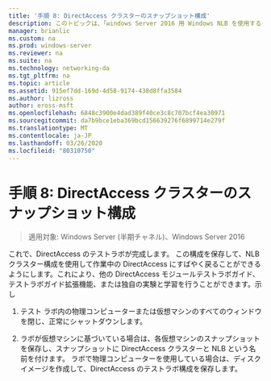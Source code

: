 ```yaml
---
title: '手順 8: DirectAccess クラスターのスナップショット構成'
description: このトピックは、「windows Server 2016 用 Windows NLB を使用するクラスターでの DirectAccess のデモンストレーション」のテストラボガイドに含まれています。
manager: brianlic
ms.custom: na
ms.prod: windows-server
ms.reviewer: na
ms.suite: na
ms.technology: networking-da
ms.tgt_pltfrm: na
ms.topic: article
ms.assetid: 915ef7dd-169d-4d58-9174-438d8ffa3584
ms.author: lizross
author: eross-msft
ms.openlocfilehash: 6848c3900e4dad389f40ce3c8c707bcf4ea30971
ms.sourcegitcommit: da7b9bce1eba369bcd156639276f6899714e279f
ms.translationtype: MT
ms.contentlocale: ja-JP
ms.lasthandoff: 03/26/2020
ms.locfileid: "80310750"
---
```

# <a name="step-8-snapshot-the-directaccess-cluster-nlb-configuration"></a>手順 8: DirectAccess クラスターのスナップショット構成

>適用対象: Windows Server (半期チャネル)、Windows Server 2016

これで、DirectAccess のテストラボが完成します。 この構成を保存して、NLB クラスター構成を使用して作業中の DirectAccess にすばやく戻ることができるようにします。これにより、他の DirectAccess モジュールテストラボガイド、テストラボガイド拡張機能、または独自の実験と学習を行うことができます。示し  
  
1.  テスト ラボ内の物理コンピューターまたは仮想マシンのすべてのウィンドウを閉じ、正常にシャットダウンします。  
  
2.  ラボが仮想マシンに基づいている場合は、各仮想マシンのスナップショットを保存し、スナップショットに DirectAccess クラスターと NLB という名前を付けます。 ラボで物理コンピューターを使用している場合は、ディスクイメージを作成して、DirectAccess のテストラボ構成を保存します。  
